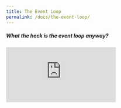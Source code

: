 ```yaml
---
title: The Event Loop
permalink: /docs/the-event-loop/
---
```


<div class="note info">
  <h5>What the heck is the event loop anyway?</h5>
</div>



<div class="videoWrapper" >
     <iframe src="https://www.youtube.com/embed/8aGhZQkoFbQ?rel=0" frameborder="0" allowfullscreen></iframe>
</div>



